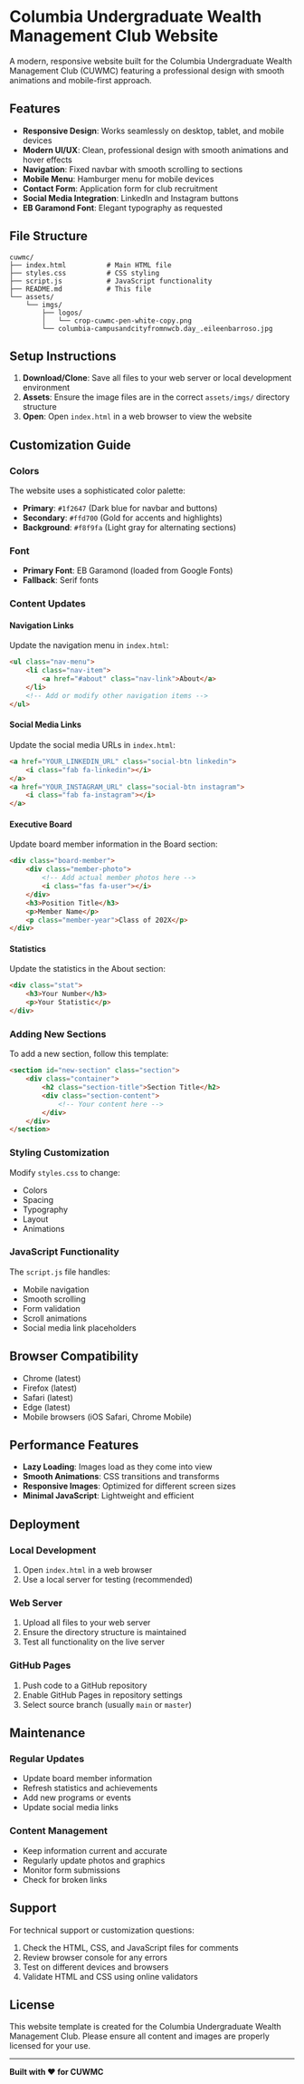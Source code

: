 # Columbia Undergraduate Wealth Management Club Website

A modern, responsive website built for the Columbia Undergraduate Wealth Management Club (CUWMC) featuring a professional design with smooth animations and mobile-first approach.

## Features

- **Responsive Design**: Works seamlessly on desktop, tablet, and mobile devices
- **Modern UI/UX**: Clean, professional design with smooth animations and hover effects
- **Navigation**: Fixed navbar with smooth scrolling to sections
- **Mobile Menu**: Hamburger menu for mobile devices
- **Contact Form**: Application form for club recruitment
- **Social Media Integration**: LinkedIn and Instagram buttons
- **EB Garamond Font**: Elegant typography as requested

## File Structure

```
cuwmc/
├── index.html          # Main HTML file
├── styles.css          # CSS styling
├── script.js           # JavaScript functionality
├── README.md           # This file
└── assets/
    └── imgs/
        ├── logos/
        │   └── crop-cuwmc-pen-white-copy.png
        └── columbia-campusandcityfromnwcb.day_.eileenbarroso.jpg
```

## Setup Instructions

1. **Download/Clone**: Save all files to your web server or local development environment
2. **Assets**: Ensure the image files are in the correct `assets/imgs/` directory structure
3. **Open**: Open `index.html` in a web browser to view the website

## Customization Guide

### Colors
The website uses a sophisticated color palette:
- **Primary**: `#1f2647` (Dark blue for navbar and buttons)
- **Secondary**: `#ffd700` (Gold for accents and highlights)
- **Background**: `#f8f9fa` (Light gray for alternating sections)

### Font
- **Primary Font**: EB Garamond (loaded from Google Fonts)
- **Fallback**: Serif fonts

### Content Updates

#### Navigation Links
Update the navigation menu in `index.html`:
```html
<ul class="nav-menu">
    <li class="nav-item">
        <a href="#about" class="nav-link">About</a>
    </li>
    <!-- Add or modify other navigation items -->
</ul>
```

#### Social Media Links
Update the social media URLs in `index.html`:
```html
<a href="YOUR_LINKEDIN_URL" class="social-btn linkedin">
    <i class="fab fa-linkedin"></i>
</a>
<a href="YOUR_INSTAGRAM_URL" class="social-btn instagram">
    <i class="fab fa-instagram"></i>
</a>
```

#### Executive Board
Update board member information in the Board section:
```html
<div class="board-member">
    <div class="member-photo">
        <!-- Add actual member photos here -->
        <i class="fas fa-user"></i>
    </div>
    <h3>Position Title</h3>
    <p>Member Name</p>
    <p class="member-year">Class of 202X</p>
</div>
```

#### Statistics
Update the statistics in the About section:
```html
<div class="stat">
    <h3>Your Number</h3>
    <p>Your Statistic</p>
</div>
```

### Adding New Sections
To add a new section, follow this template:
```html
<section id="new-section" class="section">
    <div class="container">
        <h2 class="section-title">Section Title</h2>
        <div class="section-content">
            <!-- Your content here -->
        </div>
    </div>
</section>
```

### Styling Customization
Modify `styles.css` to change:
- Colors
- Spacing
- Typography
- Layout
- Animations

### JavaScript Functionality
The `script.js` file handles:
- Mobile navigation
- Smooth scrolling
- Form validation
- Scroll animations
- Social media link placeholders

## Browser Compatibility

- Chrome (latest)
- Firefox (latest)
- Safari (latest)
- Edge (latest)
- Mobile browsers (iOS Safari, Chrome Mobile)

## Performance Features

- **Lazy Loading**: Images load as they come into view
- **Smooth Animations**: CSS transitions and transforms
- **Responsive Images**: Optimized for different screen sizes
- **Minimal JavaScript**: Lightweight and efficient

## Deployment

### Local Development
1. Open `index.html` in a web browser
2. Use a local server for testing (recommended)

### Web Server
1. Upload all files to your web server
2. Ensure the directory structure is maintained
3. Test all functionality on the live server

### GitHub Pages
1. Push code to a GitHub repository
2. Enable GitHub Pages in repository settings
3. Select source branch (usually `main` or `master`)

## Maintenance

### Regular Updates
- Update board member information
- Refresh statistics and achievements
- Add new programs or events
- Update social media links

### Content Management
- Keep information current and accurate
- Regularly update photos and graphics
- Monitor form submissions
- Check for broken links

## Support

For technical support or customization questions:
1. Check the HTML, CSS, and JavaScript files for comments
2. Review browser console for any errors
3. Test on different devices and browsers
4. Validate HTML and CSS using online validators

## License

This website template is created for the Columbia Undergraduate Wealth Management Club. Please ensure all content and images are properly licensed for your use.

---

**Built with ❤️ for CUWMC**
